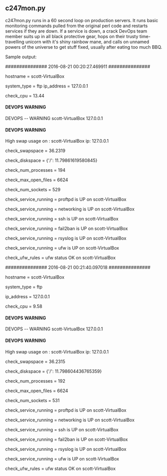 ## c247mon.py

c247mon.py runs in a 60 second loop on production servers. It runs basic
monitoring commands pulled from the original perl code and restarts services
if they are down. If a service is down, a crack DevOps team member suits 
up in all black protective gear, hops on their trusty time-travelling 
unicorn with it's shiny rainbow mane, and calls on unnamed powers of the
universe to get stuff fixed, usually after eating too much BBQ.

Sample output:

  ############### 2016-08-21 00:20:27.469911 ###############

  hostname              = scott-VirtualBox

  system_type           = ftp
  ip_address            = 127.0.0.1

  check_cpu             = 13.44

  #### DEVOPS WARNING ####

  DEVOPS -- WARNING scott-VirtualBox 127.0.0.1 

  #### DEVOPS WARNING ####

  High swap usage on : scott-VirtualBox ip: 127.0.0.1

  check_swapspace       = 36.2319

  check_diskspace       = {'/': 11.79861619580845}

  check_num_processes   = 194

  check_max_open_files  = 6624

  check_num_sockets     = 529

  check_service_running = proftpd is UP on scott-VirtualBox

  check_service_running = networking is UP on scott-VirtualBox

  check_service_running = ssh is UP on scott-VirtualBox

  check_service_running = fail2ban is UP on scott-VirtualBox

  check_service_running = rsyslog is UP on scott-VirtualBox

  check_service_running = ufw is UP on scott-VirtualBox

  check_ufw_rules       = ufw status OK on scott-VirtualBox


  ############### 2016-08-21 00:21:40.097018 ###############

  hostname              = scott-VirtualBox

  system_type           = ftp

  ip_address            = 127.0.0.1

  check_cpu             = 9.58

  #### DEVOPS WARNING ####
  
  DEVOPS -- WARNING scott-VirtualBox 127.0.0.1 

  #### DEVOPS WARNING ####

  High swap usage on : scott-VirtualBox ip: 127.0.0.1

  check_swapspace       = 36.2315

  check_diskspace       = {'/': 11.798604436765359}

  check_num_processes   = 192

  check_max_open_files  = 6624

  check_num_sockets     = 531

  check_service_running = proftpd is UP on scott-VirtualBox

  check_service_running = networking is UP on scott-VirtualBox

  check_service_running = ssh is UP on scott-VirtualBox

  check_service_running = fail2ban is UP on scott-VirtualBox

  check_service_running = rsyslog is UP on scott-VirtualBox

  check_service_running = ufw is UP on scott-VirtualBox

  check_ufw_rules       = ufw status OK on scott-VirtualBox


